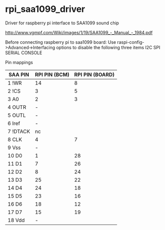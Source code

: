 # rpi_saa1099_driver
Driver for raspberry pi interface to SAA1099 sound chip

http://www.vgmpf.com/Wiki/images/1/19/SAA1099_-_Manual_-_1984.pdf

Before connecting raspberry pi to saa1099 board:
Use raspi-config->Advanced->Interfacing options to disable the following three items
 I2C
 SPI
 SERIAL CONSOLE

Pin mappings

| SAA PIN | RPI PIN (BCM) | RPI PIN (BOARD) |
|---------|---------------|-----------------|
|1  !WR   |  14           |  8              |
|2  !CS   |  3            |  5              |
|3  A0    |  2            |  3              |
|4  OUTR  |  -            |                 |
|5  OUTL  |  -            |                 |
|6  Iref  |  -            |                 |
|7  !DTACK|  nc           |                 |
|8  CLK   |  4            |  7              |
|9  Vss   |  -            |                 |
|10 D0    |  1            | 28              |
|11 D1    |  7            | 26              |
|12 D2    |  8            | 24              |
|13 D3    |  25           | 22              |
|14 D4    |  24           | 18              |
|15 D5    |  23           | 16              |
|16 D6    |  18           | 12              |
|17 D7    |  15           | 19              |
|18 Vdd   |  -            |                 |
 
